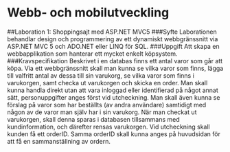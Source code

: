 # Webb- och mobilutveckling
##Laboration 1: Shoppingsajt med ASP.NET MVC5
###Syfte
Laborationen behandlar design och programmering av ett dynamiskt webbgränssnitt
via ASP.NET MVC 5 och ADO.NET eller LINQ för SQL.
###Uppgift
Att skapa en webbapplikation som hanterar ett mycket enkelt köpsystem.
###Kravspecifikation
Beskrivet i en databas finns ett antal varor som går att köpa. Via ett webbgränssnitt
skall man kunna se vilka varor som finns, lägga till valfritt antal av dessa till sin
varukorg, se vilka varor som finns i varukorgen, samt checka ut varukorgen och
skicka en order. Man skall kunna handla direkt utan att vara inloggad eller
identifierad på något annat sätt, personuppgifter anges först vid utcheckning. Man
skall även kunna se förslag på varor som har beställts (av andra användare)
samtidigt med någon av de varor man själv har i sin varukorg. När man checkat ut
varukorgen, skall denna sparas i databasen tillsammans med kundinformation, och
därefter rensas varukorgen. Vid utcheckning skall kunden få ett orderID. Samma
orderID skall kunna anges på huvudsidan för att få en sammanställning av ordern.
